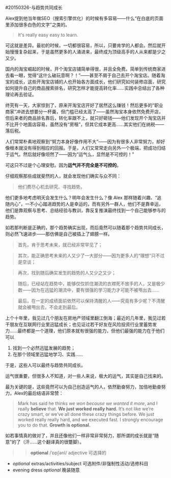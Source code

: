 #20150326-与趋势共同成长

Alex提到他当年做SEO（搜索引擎优化）的时候有多容易——什么“在白底的页面里添加很多白色的文字”之类的。

> It's really easy easy to learn.

可这就是差异。最初的时候，一切都很容易，所以，只要肯学的人都会。然后就开始慢慢复杂起来，于是虽然更多的人涌进来，最终成为顶级高手的人从来都是少之又少。

国内的淘宝崛起的时候，开个淘宝店铺简单得很，并且全免费。简单到传统商家进去看一眼，觉得“这什么破玩意啊？！”——甚至不屑于自己去开个淘宝店。随着淘宝的成长，这些开淘宝店铺的人也开始各方面成长，他们研究如何装修店面，研究如何提升自己的商品搜索排名，研究怎样才能提高转化率……实践中总结出了各种理论再去验证。

终究有一天，大家惊到了，原来开淘宝店开好了居然这么赚钱！然后更多的“职业商家”冲进去想要分一杯羹，但门槛已经太高了——虽然淘宝本身依然免费开店，但后来者的商品排名靠后，转化率跟不上，就只好砸钱——他们发现开个淘宝店并不比开个地面店容易，虽然没有“房租”，但其它成本更高……其实他们在纳税——落后税。

人们常常朴素地观察到“努力本身好像作用不大”——因为有很多人非常努力，却好像根本就没有得到相应的回报。于是，人们又常常走向另外一个极端，把成功归结于运气。然后就好像坦然了——因为“运气么，显然是不可控的！”

可这只不过是个心理安慰。因为**运气并不完全是不可控的**。

仔细观察那些成就斐然的人，就会发现他们确实与众不同：

> 他们费尽心机去研究、寻找趋势。

他们更多地考虑明天会发生什么？明年会发生什么？像 Alex 那样随着兴趣、“追随内心”，一不小心踏进趋势的人是幸运的，而有另外一群人，他们不是靠幸运，他们是靠观察与思考、总结经验与教训，靠反复推演最终找到一个自己能够参与的趋势。

如若那判断是正确的，那个趋势确实出现，而后竟然可以随着那个趋势共同成长，则必然飞速进步——那仿佛是自己被插上了翅膀一样。

> 首先，肯于思考未来，就已经非常罕见了；

> 其次，能正确思考未来的人又少了一大部分——因为更多人的“理想”只不过是空谈；

> 再次，找到随后确实发生的趋势的人又少之又少；

>随后，已经站在趋势中，能够仅仅抓住潮流的衣襟死不放手的人，又是极少数——因为在迅猛的潮流中，要有很强的学习能力才可能不被甩出去……

> 最后，在一定的成绩面前依然可以保持清醒的人——究竟有多少呢？不清醒就会被甩出去，不会走到最后。

上个十年里，我见过几个朋友在房地产领域里翻江倒海；最近的几年里，我见过若干朋友在互联网行业里迅猛成长；也见证过若干好友在风险投资行业里蓄势发力……最终都是一个道理，他们原本就有很强的能力，但他们最强的能力在于他们可以

1. 找到一个必然迅猛发展的趋势；
2. 在那个领域里迅猛地学习、实践……

于是，这些人可以最终与趋势共同成长。

运气很重要，但很多人不知道，对一些人来说，极大的运气，其实是自己找来的。

最为关键的是，这些竟然可以为自己创造运气的人，依然勤奋努力，加倍地勤奋努力，Alex的最后结语非常赞：

> Mark has said he thinks *we won because we wanted it more*, and I really **believe** that. **We just worked really hard.** It’s not like we’re crazy smart, or we’ve all done these crazy things before. We just worked really really hard, and we executed fast. I strongly encourage you to do that. **Growth is optional.**

如若事情真的做对了，并且还像他们一样非常非常努力，那所谓的成长就是“随意”的了（汗……这个翻译真的很蹩脚）。

>> **optional** /ˈɒpʃənl/ adjective 可选择的
* *optional* extras/activities/subject
可选附件/非强制性活动/选修科目
* evening dress *optional*
晚装随意


